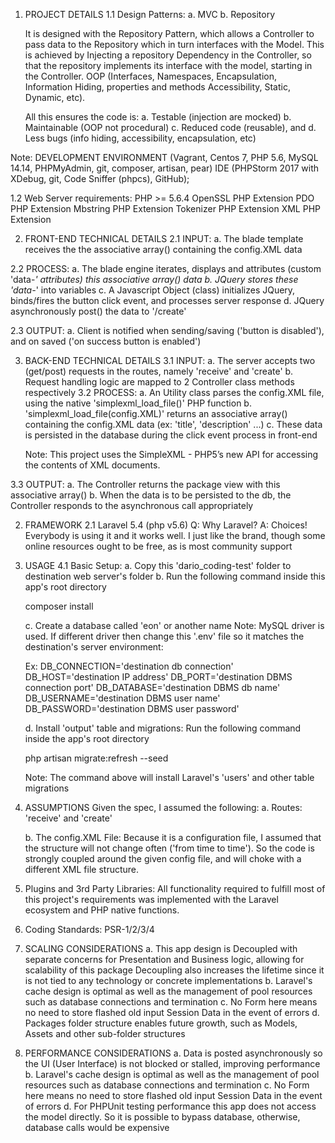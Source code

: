 1. PROJECT DETAILS
1.1 Design Patterns:
    a. MVC
    b. Repository

    It is designed with the Repository Pattern, which allows a Controller to pass data to the Repository which in turn interfaces with the Model.
    This is achieved by Injecting a repository Dependency in the Controller, so that the repository implements its interface with the model, starting in the Controller.
    OOP (Interfaces, Namespaces, Encapsulation, Information Hiding, properties and methods Accessibility, Static, Dynamic, etc).

    All this ensures the code is:
    a. Testable (injection are mocked)
    b. Maintainable (OOP not procedural)
    c. Reduced code (reusable), and
    d. Less bugs (info hiding, accessibility, encapsulation, etc)

Note: DEVELOPMENT ENVIRONMENT (Vagrant, Centos 7, PHP 5.6, MySQL 14.14, PHPMyAdmin, git, composer, artisan, pear)
      IDE (PHPStorm 2017 with XDebug, git, Code Sniffer (phpcs), GitHub);

1.2 Web Server requirements:
    PHP >= 5.6.4
    OpenSSL PHP Extension
    PDO PHP Extension
    Mbstring PHP Extension
    Tokenizer PHP Extension
    XML PHP Extension

2. FRONT-END TECHNICAL DETAILS
2.1 INPUT:
    a. The blade template receives the the associative array() containing the config.XML data

2.2 PROCESS:
    a. The blade engine iterates, displays and attributes (custom 'data-*' attributes) this associative array() data
    b. JQuery stores these 'data-*' into variables
    c. A Javascript Object (class) initializes JQuery, binds/fires the button click event, and processes server response
    d. JQuery asynchronously post() the data to '/create'

2.3 OUTPUT:
    a. Client is notified when sending/saving ('button is disabled'), and on saved ('on success button is enabled')

3.  BACK-END TECHNICAL DETAILS
3.1 INPUT:
    a. The server accepts two (get/post) requests in the routes, namely 'receive' and 'create'
    b. Request handling logic are mapped to 2 Controller class methods respectively
3.2 PROCESS:
    a. An Utility class parses the config.XML file, using the native 'simplexml_load_file()' PHP function
    b. 'simplexml_load_file(config.XML)' returns an associative array() containing the config.XML data (ex: 'title', 'description' ...)
    c. These data is persisted in the database during the click event process in front-end

    Note: This project uses the SimpleXML - PHP5’s new API for accessing the contents of XML documents.

3.3 OUTPUT:
    a. The Controller returns the package view with this associative array()
    b. When the data is to be persisted to the db, the Controller responds to the asynchronous call appropriately

2.  FRAMEWORK
2.1 Laravel 5.4 (php v5.6)
    Q: Why Laravel?
    A: Choices! Everybody is using it and it works well. I just like the brand,
       though some online resources ought to be free, as is most community support

4. USAGE
   4.1 Basic Setup:
   a. Copy this 'dario_coding-test' folder to destination web server's folder
   b. Run the following command inside this app's root directory

   composer install

   c. Create a database called 'eon' or another name
   Note: MySQL driver is used. If different driver then change this '.env' file so it matches the destination's server environment:

   Ex: DB_CONNECTION='destination db connection'
       DB_HOST='destination IP address'
       DB_PORT='destination DBMS connection port'
       DB_DATABASE='destination DBMS db name'
       DB_USERNAME='destination DBMS user name'
       DB_PASSWORD='destination DBMS user password'

   d. Install 'output' table and migrations: Run the following command inside the app's root directory

   php artisan migrate:refresh --seed

   Note: The command above will install Laravel's 'users' and other table migrations

5. ASSUMPTIONS
   Given the spec, I assumed the following:
   a. Routes:
   'receive' and 'create'

   b. The config.XML File:
   Because it is a configuration file, I assumed that the structure will not change often ('from time to time').
   So the code is strongly coupled around the given config file, and will choke with a different XML file structure.

6. Plugins and 3rd Party Libraries:
   All functionality required to fulfill most of this project's requirements was implemented with the Laravel ecosystem and PHP native functions.

7. Coding Standards:
   PSR-1/2/3/4

8. SCALING CONSIDERATIONS
   a. This app design is Decoupled with separate concerns for Presentation and Business logic, allowing for scalability of this package
      Decoupling also increases the lifetime since it is not tied to any technology or concrete implementations
   b. Laravel's cache design is optimal as well as the management of pool resources such as database connections and termination
   c. No Form here means no need to store flashed old input Session Data in the event of errors
   d. Packages folder structure enables future growth, such as Models, Assets and other sub-folder structures

8. PERFORMANCE CONSIDERATIONS
   a. Data is posted asynchronously so the UI (User Interface) is not blocked or stalled, improving performance
   b. Laravel's cache design is optimal as well as the management of pool resources such as database connections and termination
   c. No Form here means no need to store flashed old input Session Data in the event of errors
   d. For PHPUnit testing performance this app does not access the model directly. So it is possible to bypass database, otherwise,
      database calls would be expensive

